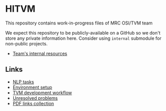 HITVM
=====

This repository contains work-in-progress files of MRC OSI/TVM team

We expect this repository to be publicly-available on a GitHub so we don't store
any private information here. Consider using `internal` submodule for non-public
projects.

 * [Team's internal resources](http://code.huawei.com/mrc-cbg-opensource/hitvm-internal/tree/master/mironov/md/README.md)

Links
-----

 * [NLP tasks](./doc/NLP.md)
 * [Environment setup](./doc/HitvmEnv.md)
 * [TVM development workflow](./src/mironov/tvm0/README.md)
 * [Unresolved problems](./doc/Problems.md)
 * [PDF links collection](./doc/References.md)

